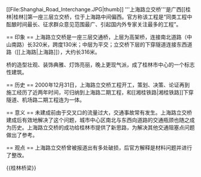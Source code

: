 [[File:Shanghai_Road_Interchange.JPG|thumb]]
'''上海路立交桥'''是广西[[桂林|桂林]]第一座三层立交桥，位于上海路中间偏西。官方称该工程是“同类工程中酝酿时间最长、征求群众意见范围最广、引起国内外专家关注最多的工程”。

== 印象 ==
上海路立交桥是一座三层交通桥，上层为高架桥，连接南北道路（中山南路）长320米，跨度130米；中层为平交；立交桥下层的下穿隧道连接东西道路（[[上海路|上海路]]），大约长316米。

桥的造型壮观、装饰典雅、灯饰亮丽，晚上更现气派，成了桂林市中心的一个标志性建筑。

== 历史 ==
2000年12月31日，上海路立交桥工程开工，策划、决策、论证再到施工经历了近两年时间，可归纳到上海路二期工程，和[[湘桂铁路|湘桂铁路]]下穿隧道、机场路二期工程连为一体。

== 意义 ==
未建成前由于交叉口的流量过大，交通事故常有发生。上海路立交桥建成后有效地解决了这个问题，城市中心区南北与东西向道路的交通瓶颈也随之成为历史。上海路立交桥的成功给桂林市提供了新思路，为解决其他交通阻塞点问题做出了参考。

== 观点 ==
上海路立交桥曾被报道出有多处破损，后官方解释是材料问题并进行了整改。

{{桂林桥梁}}